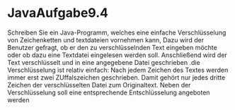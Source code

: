 # JavaAufgabe9.4

Schreiben Sie ein Java-Programm, welches eine einfache Verschlüsselung von Zeichenketten und textdateien vornehmen kann, Dazu wird der Benutzer gefragt, ob er den zu verschlüsselnden Text
eingeben möchte oder ob dazu eine Textdatei eingelesen werden soll. Anschließend wird der Text verschlüsselt und in eine angegebene Datei geschrieben .die Verschlüsselung ist relativ einfach:
Nach jedem Zeichen des Textes werden immer erst zwei ZUffalszeichen geschrieben. Damit gehört nur jedes dritte Zeichen der verschlüsselten Datei zum  Originaltext. Neben der Verschlüsselung soll
eine entsprechende Entschlüsselung angeboten werden
